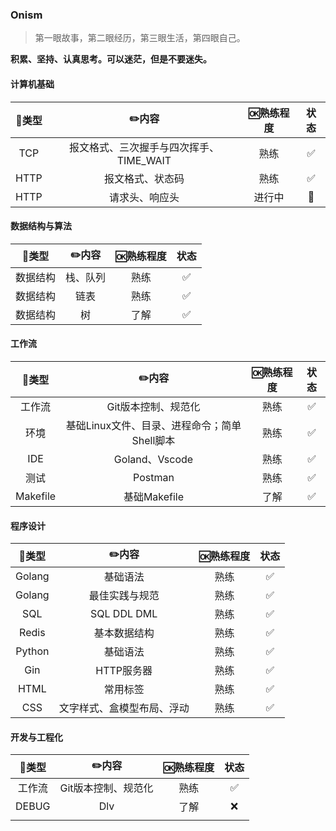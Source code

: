 ### Onism
> 第一眼故事，第二眼经历，第三眼生活，第四眼自己。

**积累、坚持、认真思考。可以迷茫，但是不要迷失。**

#### 计算机基础

| 🍭类型 |                  ✏️内容                  | 🆗熟练程度 | 状态 |
| :---: | :-------------------------------------: | :-------: | :--: |
|  TCP  | 报文格式、三次握手与四次挥手、TIME_WAIT |   熟练    |  ✅   |
| HTTP  |            报文格式、状态码             |   熟练    |  ✅   |
| HTTP  |             请求头、响应头              |  进行中   |  🎯   |

#### 数据结构与算法

|  🍭类型   |  ✏️内容   | 🆗熟练程度 | 状态 |
| :------: | :------: | :-------: | :--: |
| 数据结构 | 栈、队列 |   熟练    |  ✅   |
| 数据结构 |   链表   |   熟练    |  ✅   |
| 数据结构 |    树    |   了解    |  ✅   |

#### 工作流

|  🍭类型   |                    ✏️内容                     | 🆗熟练程度 | 状态 |
| :------: | :------------------------------------------: | :-------: | :--: |
|  工作流  |             Git版本控制、规范化              |   熟练    |  ✅   |
|   环境   | 基础Linux文件、目录、进程命令；简单Shell脚本 |   熟练    |  ✅   |
|   IDE    |                Goland、Vscode                |   熟练    |  ✅   |
|   测试   |                   Postman                    |   熟练    |  ✅   |
| Makefile |                 基础Makefile                 |   了解    |  ✅   |

#### 程序设计

| 🍭类型  |           ✏️内容            | 🆗熟练程度 | 状态 |
| :----: | :------------------------: | :-------: | :--: |
| Golang |          基础语法          |   熟练    |  ✅   |
| Golang |       最佳实践与规范       |   熟练    |  ✅   |
|  SQL   |        SQL DDL DML         |   熟练    |  ✅   |
| Redis  |        基本数据结构        |   熟练    |  ✅   |
| Python |          基础语法          |   熟练    |  ✅   |
|  Gin   |         HTTP服务器         |   熟练    |  ✅   |
|  HTML  |          常用标签          |   熟练    |  ✅   |
|  CSS   | 文字样式、盒模型布局、浮动 |   熟练    |  ✅   |

#### 开发与工程化

| 🍭类型  |        ✏️内容        | 🆗熟练程度 | 状态 |
| :----: | :-----------------: | :-------: | :--: |
| 工作流 | Git版本控制、规范化 |   熟练    |  ✅   |
| DEBUG  |         Dlv         |   了解    |  ❌   |
|        |                     |           |      |

